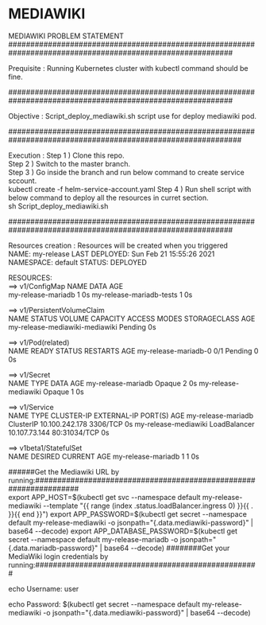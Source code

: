 # MEDIAWIKI
MEDIAWIKI PROBLEM STATEMENT
###########################################################################################################

Prequisite : Running Kubernetes cluster with kubectl command should be fine.<br>

###########################################################################################################

Objective : Script_deploy_mediawiki.sh  script use for deploy mediawiki pod.<br>

#############################################################################################################

Execution : 
Step 1 ) Clone this repo.<br>
Step 2 ) Switch to the master branch.<br>
Step 3 ) Go inside the branch and run below command to create service sccount.<br>
kubectl create -f helm-service-account.yaml
Step 4 ) Run shell script with below command to deploy all the resources in curret section.<br>
sh Script_deploy_mediawiki.sh

###########################################################################################################

Resources creation : Resources will be created when you triggered<br>
NAME:   my-release
LAST DEPLOYED: Sun Feb 21 15:55:26 2021
NAMESPACE: default
STATUS: DEPLOYED

RESOURCES:<br>
==> v1/ConfigMap
NAME                      DATA  AGE<br>
my-release-mariadb        1     0s
my-release-mariadb-tests  1     0s

==> v1/PersistentVolumeClaim<br>
NAME                            STATUS   VOLUME  CAPACITY  ACCESS MODES  STORAGECLASS  AGE
my-release-mediawiki-mediawiki  Pending  0s

==> v1/Pod(related)<br>
NAME                  READY  STATUS   RESTARTS  AGE
my-release-mariadb-0  0/1    Pending  0         0s

==> v1/Secret<br>
NAME                  TYPE    DATA  AGE
my-release-mariadb    Opaque  2     0s
my-release-mediawiki  Opaque  1     0s

==> v1/Service<br>
NAME                  TYPE          CLUSTER-IP      EXTERNAL-IP  PORT(S)       AGE
my-release-mariadb    ClusterIP     10.100.242.178  <none>       3306/TCP      0s
my-release-mediawiki  LoadBalancer  10.107.73.144   <pending>    80:31034/TCP  0s

==> v1beta1/StatefulSet<br>
NAME                DESIRED  CURRENT  AGE
my-release-mariadb  1        1        0s

######Get the Mediawiki URL by running:##################################################################<br>
  export APP_HOST=$(kubectl get svc --namespace default my-release-mediawiki --template "{{ range (index .status.loadBalancer.ingress 0) }}{{ . }}{{ end }}")
  export APP_PASSWORD=$(kubectl get secret --namespace default my-release-mediawiki -o jsonpath="{.data.mediawiki-password}" | base64 --decode)
  export APP_DATABASE_PASSWORD=$(kubectl get secret --namespace default my-release-mariadb -o jsonpath="{.data.mariadb-password}" | base64 --decode)
########Get your MediaWiki login credentials by running:###################################################<br>

echo Username: user

echo Password: $(kubectl get secret --namespace default my-release-mediawiki -o jsonpath="{.data.mediawiki-password}" | base64 --decode)
